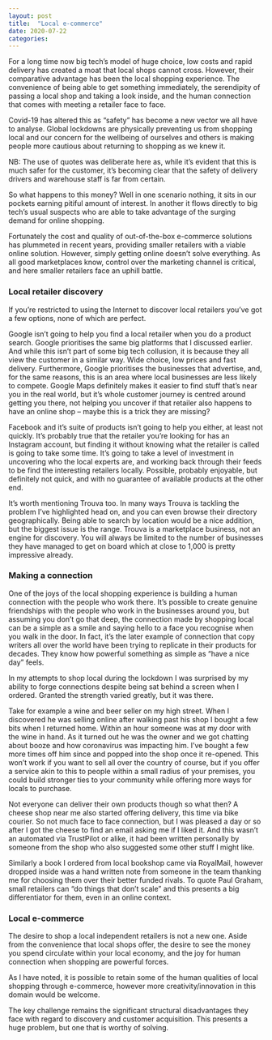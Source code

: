 ```yaml
---
layout: post
title:  "Local e-commerce"
date: 2020-07-22
categories:
---
```

For a long time now big tech’s model of huge choice, low costs and rapid delivery has created a moat that local shops cannot cross. However, their comparative advantage has been the local shopping experience. The convenience of being able to get something immediately, the serendipity of passing a local shop and taking a look inside, and the human connection that comes with meeting a retailer face to face.

Covid-19 has altered this as “safety” has become a new vector we all have to analyse. Global lockdowns are physically preventing us from shopping local and our concern for the wellbeing of ourselves and others is making people more cautious about returning to shopping as we knew it.

NB: The use of quotes was deliberate here as, while it’s evident that this is much safer for the customer, it’s becoming clear that the safety of delivery drivers and warehouse staff is far from certain.

So what happens to this money? Well in one scenario nothing, it sits in our pockets earning pitiful amount of interest. In another it flows directly to big tech’s usual suspects who are able to take advantage of the surging demand for online shopping.

Fortunately the cost and quality of out-of-the-box e-commerce solutions has plummeted in recent years, providing smaller retailers with a viable online solution. However, simply getting online doesn’t solve everything. As all good marketplaces know, control over the marketing channel is critical, and here smaller retailers face an uphill battle.

### Local retailer discovery

If you’re restricted to using the Internet to discover local retailers you’ve got a few options, none of which are perfect.

Google isn’t going to help you find a local retailer when you do a product search. Google prioritises the same big platforms that I discussed earlier. And while this isn’t part of some big tech collusion, it is because they all view the customer in a similar way. Wide choice, low prices and fast delivery. Furthermore, Google prioritises the businesses that advertise, and, for the same reasons, this is an area where local businesses are less likely to compete. Google Maps definitely makes it easier to find stuff that’s near you in the real world, but it’s whole customer journey is centred around getting you there, not helping you uncover if that retailer also happens to have an online shop – maybe this is a trick they are missing?

Facebook and it’s suite of products isn’t going to help you either, at least not quickly. It’s probably true that the retailer you’re looking for has an Instagram account, but finding it without knowing what the retailer is called is going to take some time. It’s going to take a level of investment in uncovering who the local experts are, and working back through their feeds to be find the interesting retailers locally. Possible, probably enjoyable, but definitely not quick, and with no guarantee of available products at the other end.

It’s worth mentioning Trouva too. In many ways Trouva is tackling the problem I’ve highlighted head on, and you can even browse their directory geographically. Being able to search by location would be a nice addition, but the biggest issue is the range. Trouva is a marketplace business, not an engine for discovery. You will always be limited to the number of businesses they have managed to get on board which at close to 1,000 is pretty impressive already.

### Making a connection

One of the joys of the local shopping experience is building a human connection with the people who work there. It’s possible to create genuine friendships with the people who work in the businesses around you, but assuming you don’t go that deep, the connection made by shopping local can be a simple as a smile and saying hello to a face you recognise when you walk in the door. In fact, it’s the later example of connection that copy writers all over the world have been trying to replicate in their products for decades. They know how powerful something as simple as “have a nice day” feels.

In my attempts to shop local during the lockdown I was surprised by my ability to forge connections despite being sat behind a screen when I ordered. Granted the strength varied greatly, but it was there.

Take for example a wine and beer seller on my high street. When I discovered he was selling online after walking past his shop I bought a few bits when I returned home. Within an hour someone was at my door with the wine in hand. As it turned out he was the owner and we got chatting about booze and how coronavirus was impacting him. I’ve bought a few more times off him since and popped into the shop once it re-opened. This won’t work if you want to sell all over the country of course, but if you offer a service akin to this to people within a small radius of your premises, you could build stronger ties to your community while offering more ways for locals to purchase.

Not everyone can deliver their own products though so what then? A cheese shop near me also started offering delivery, this time via bike courier. So not much face to face connection, but I was pleased a day or so after I got the cheese to find an email asking me if I liked it. And this wasn’t an automated via TrustPilot or alike, it had been written personally by someone from the shop who also suggested some other stuff I might like.

Similarly a book I ordered from local bookshop came via RoyalMail, however dropped inside was a hand written note from someone in the team thanking me for choosing them over their better funded rivals. To quote Paul Graham, small retailers can “do things that don’t scale” and this presents a big differentiator for them, even in an online context.

### Local e-commerce

The desire to shop a local independent retailers is not a new one. Aside from the convenience that local shops offer, the desire to see the money you spend circulate within your local economy, and the joy for human connection when shopping are powerful forces.

As I have noted, it is possible to retain some of the human qualities of local shopping through e-commerce, however more creativity/innovation in this domain would be welcome.

The key challenge remains the significant structural disadvantages they face with regard to discovery and customer acquisition. This presents a huge problem, but one that is worthy of solving.

